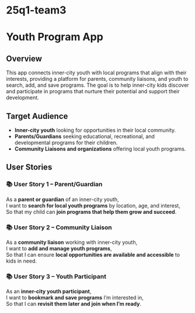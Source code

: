 # 25q1-team3

# Youth Program App

## Overview

This app connects inner-city youth with local programs that align with their interests, providing a platform for parents, community liaisons, and youth to search, add, and save programs. The goal is to help inner-city kids discover and participate in programs that nurture their potential and support their development.

## Target Audience

- **Inner-city youth** looking for opportunities in their local community.
- **Parents/Guardians** seeking educational, recreational, and developmental programs for their children.
- **Community Liaisons and organizations** offering local youth programs.

## User Stories

### 📚 User Story 1 – Parent/Guardian

As a **parent or guardian** of an inner-city youth,  
I want to **search for local youth programs** by location, age, and interest,  
So that my child can **join programs that help them grow and succeed**.

### 📚 User Story 2 – Community Liaison

As a **community liaison** working with inner-city youth,  
I want to **add and manage youth programs**,  
So that I can ensure **local opportunities are available and accessible** to kids in need.

### 📚 User Story 3 – Youth Participant

As an **inner-city youth participant**,  
I want to **bookmark and save programs** I’m interested in,  
So that I can **revisit them later and join when I’m ready**.
